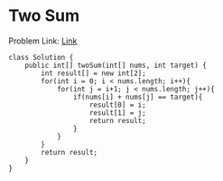 # Two Sum

Problem Link: [Link](https://leetcode.com/problems/two-sum/description/)

```
class Solution {
    public int[] twoSum(int[] nums, int target) {
        int result[] = new int[2];
        for(int i = 0; i < nums.length; i++){
            for(int j = i+1; j < nums.length; j++){
                if(nums[i] + nums[j] == target){
                    result[0] = i;
                    result[1] = j;
                    return result;
                }
            }
        }
        return result;
    }
}
```